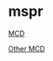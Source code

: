 # mspr

[MCD](https://github.com/alkaloidbit/mspr/blob/main/docs/mocodo_notebook/sandbox.svg)

[Other MCD](https://github.com/alkaloidbit/mspr/blob/main/doc/Mcd.pdf)

